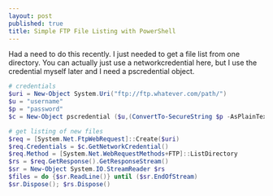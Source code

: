 ```yaml
---
layout: post
published: true
title: Simple FTP File Listing with PowerShell
---
```

Had a need to do this recently. I just needed to get a file list from one directory. You can actually just use a networkcredential here, but I use the credential myself later and I need a pscredential object.

``` powershell
# credentials
$uri = New-Object System.Uri("ftp://ftp.whatever.com/path/")
$u = "username"
$p = "password"
$c = New-Object pscredential ($u,(ConvertTo-SecureString $p -AsPlainText -Force))

# get listing of new files
$req = [System.Net.FtpWebRequest]::Create($uri)
$req.Credentials = $c.GetNetworkCredential()
$req.Method = [System.Net.WebRequestMethods+FTP]::ListDirectory
$rs = $req.GetResponse().GetResponseStream()
$sr = New-Object System.IO.StreamReader $rs
$files = do {$sr.ReadLine()} until ($sr.EndOfStream)
$sr.Dispose(); $rs.Dispose()
 ```

